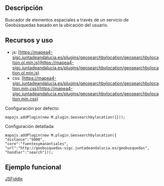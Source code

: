 ## Descripción

Buscador de elementos espaciales a través de un servicio de Geobúsquedas basado en la ubicación del usuario.

## Recursos y uso

- js: [https://mapea4-sigc.juntadeandalucia.es/plugins/geosearchbylocation/geosearchbylocation.ol.min.js](https://mapea4-sigc.juntadeandalucia.es/plugins/geosearchbylocation/geosearchbylocation.ol.min.js)
- css: [https://mapea4-sigc.juntadeandalucia.es/plugins/geosearchbylocation/geosearchbylocation.min.css](https://mapea4-sigc.juntadeandalucia.es/plugins/geosearchbylocation/geosearchbylocation.min.css)

Configuración por defecto:
```
mapajs.addPlugin(new M.plugin.Geosearchbylocation({}));
```

Configuración detallada:
```
mapajs.addPlugin(new M.plugin.Geosearchbylocation({
"distance":"5000",
"core":"fuentesymanantiales",
"url":"http://geobusquedas-sigc.juntadeandalucia.es/geobusquedas",
"handler":"search"}));
```

## Ejemplo funcional

[JSFiddle](http://jsfiddle.net/sigcJunta/hwq8at6e/)
